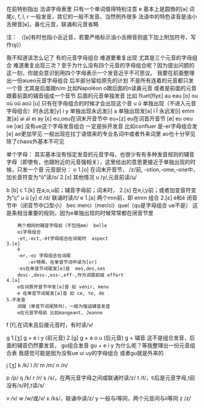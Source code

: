 在前特别指出 法语字母表里 只有一个单词值得特别注意 e 基本上是圆唇的[ə]
词尾c, f, l, r 一般发音，其它的一般不发音。当然例外很多
法语中的特色读音是浊小舌擦音[ʁ]，鼻化元音，联诵和元音省略

注：
（[ʁ]有时也指小舌近音，若要严格标示浊小舌擦音则底下加上附加符号，写作⟨ʁ̞⟩）

我不知道该怎么记了 有的元音字母组合 难道要重复出现 尤其是三个元音的字母组合 难道重复出现三次？至于为什么没有四个元音的字母组合呢？因为提出问题的这一刻，你就会意识到用四个字母表示一个发音近乎不可思议。
我要在前面整理出一份aiueo元音字母组合 后半部分留给原先的计划
不是所有连着的元音都只发一个音 尤其是后面跟n/m 比如Napoléon o跟后面的n读鼻元音 或者是前面的元音跟着前面的辅音组成一个音节 后面的元音单独发音 比如 fluet[flyε]
au eau [o]
ou où oû aoû [u] 只有在字母组合的时候才会出现这个音
u û 单独出现（不进入元音字母组合）时永远发[y]
i y 单独出现永远发[i] 
a 单独出现发[a]
î Ï 永远发[i]
emm 发[a]
ai aî ei ay [ɛ]
eu,oeu在词末开音节中 eu+[z] eu在词首开音节 [ø]
eu oeu oe [œ]
没有ue这个字母发音组合 一定是拆开发音 比如confluer 是-er字母组合发[e]
ae更加罕见 一般出现在拉丁语借来的专业名词中或者外来词里
ao也十分罕见 除了chaos外基本不可见


单个字母：
其实基本没有恒定发音的元音字母，也很少有有多种发音规则的辅音字母（即使有，也跟附近的元音强相关），这里给出的意思更接近于单独出现的时候，只发一个音
元音部分：
o 
    1.[o]
        在词末开音节，
        /z/前,
        -otion,-ome,-one中，
        加长音符变为“ô”读/o/
    2.[ɔ]
        其他情况
u /y/,元音前读/ɥ/

b [b]
c 
    1.[k]
        在a,o,u前；辅音字母前；词末时，
    2.[s]
        在e,i,y前；或者加变音符变为“ç”
u û [y]
d /d/ 联诵时读/t/
e 
    1.[a] 两个mm前，即 emm 组合
    2.[ε] 
        è和ê
        闭音节中（闭音节中口型小） bec merci（mer/ci）quel（qu是字母组合 ue不是）
            这是条相当重要的规则，因为e单独出现的时候常常都在闭音节里 
        
        两个相同的辅音字母前（不包括mm） belle 
        ei字母组合
        -et,-ect,-êt字母组合在词尾时  aspect
    3.[e]
        é
        -er,-ez 字母组合在词尾 
            -er特殊，在单音节词中读为[ɛr]
        -es在单音节词尾发[e]音  mes,des,ses
        desc-,dess-,ess-,eff-,作为词首前缀 effort
    4.[ә]
        e在词首开音节中发[ә]音 如 venir, menu
        e 在单音节词尾发[ә]音 如 ce, te, de
    5.不发音 
        词尾（单音节词尾除外），一般为强迫辅音发音
        e在元音字母前 比如mangeant, Jeanne

f [f],在词末且后接元音时，有时读/v/

g   1.[ʒ]
        g + e i y (前元音)
    2.[g]
        g + a o u (后元音)
        g + 辅音 
            这不是组合发音，后面的辅音仍然要发音，
        gu组合发音 gu + e i y      为什么呢？等我整理出一份元音组合表 我感觉可能是因为没有ue ui uy的字母组合 或者gu就是外来的

j   [ʒ]
k /k/
l /l/
m /m/
n /n/



p /p/
q /k/
r /r/
s /s/，在两元音字母之间或联诵时读/z/
t /t/，ti后是元音字母,t前没有/s/时,t读/s/

v /v/
w /w/或/v/
x /ks/，联诵中读/z/
y 一般与i等同，两个元音间与ii等同
z /z/